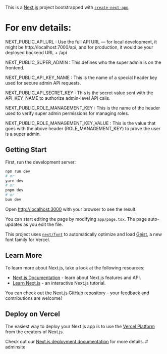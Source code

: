 This is a [Next.js](https://nextjs.org) project bootstrapped with [`create-next-app`](https://nextjs.org/docs/app/api-reference/cli/create-next-app).

# For env details:

NEXT_PUBLIC_API_URL : Use the full API URL — for local development, it might be http://localhost:7000/api, and for production, it would be your deployed backend URL + /api

NEXT_PUBLIC_SUPER_ADMIN : This defines who the super admin is on the frontend.

NEXT_PUBLIC_API_KEY_NAME : This is the name of a special header key used for secure admin API requests.

NEXT_PUBLIC_API_SECRET_KEY : This is the secret value sent with the API_KEY_NAME to authorize admin-level API calls.

NEXT_PUBLIC_ROLE_MANAGEMENT_KEY : This is the name of the header used to verify super admin permissions for managing roles.

NEXT_PUBLIC_ROLE_MANAGEMENT_KEY_VALUE : This is the value that goes with the above header (ROLE_MANAGEMENT_KEY) to prove the user is a super admin.

## Getting Start

First, run the development server:

```bash
npm run dev
# or
yarn dev
# or
pnpm dev
# or
bun dev
```

Open [http://localhost:3000](http://localhost:3000) with your browser to see the result.

You can start editing the page by modifying `app/page.tsx`. The page auto-updates as you edit the file.

This project uses [`next/font`](https://nextjs.org/docs/app/building-your-application/optimizing/fonts) to automatically optimize and load [Geist](https://vercel.com/font), a new font family for Vercel.

## Learn More

To learn more about Next.js, take a look at the following resources:

- [Next.js Documentation](https://nextjs.org/docs) - learn about Next.js features and API.
- [Learn Next.js](https://nextjs.org/learn) - an interactive Next.js tutorial.

You can check out [the Next.js GitHub repository](https://github.com/vercel/next.js) - your feedback and contributions are welcome!

## Deploy on Vercel

The easiest way to deploy your Next.js app is to use the [Vercel Platform](https://vercel.com/new?utm_medium=default-template&filter=next.js&utm_source=create-next-app&utm_campaign=create-next-app-readme) from the creators of Next.js.

Check out our [Next.js deployment documentation](https://nextjs.org/docs/app/building-your-application/deploying) for more details.
#   a d m i n s i t e 
 
 